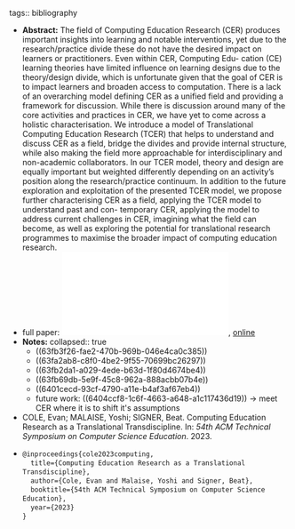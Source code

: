 tags:: bibliography

- **Abstract:** The field of Computing Education Research (CER) produces important insights into learning and notable interventions, yet due to the research/practice divide these do not have the desired impact on learners or practitioners. Even within CER, Computing Edu- cation (CE) learning theories have limited influence on learning designs due to the theory/design divide, which is unfortunate given that the goal of CER is to impact learners and broaden access to computation.
  There is a lack of an overarching model defining CER as a unified field and providing a framework for discussion. While there is discussion around many of the core activities and practices in CER, we have yet to come across a holistic characterisation. We introduce a model of Translational Computing Education Research (TCER) that helps to understand and discuss CER as a field, bridge the divides and provide internal structure, while also making the field more approachable for interdisciplinary and non-academic collaborators. In our TCER model, theory and design are equally important but weighted differently depending on an activity’s position along the research/practice continuum.
  In addition to the future exploration and exploitation of the presented TCER model, we propose further characterising CER as a field, applying the TCER model to understand past and con- temporary CER, applying the model to address current challenges in CER, imagining what the field can become, as well as exploring the potential for translational research programmes to maximise the broader impact of computing education research.
- full paper: ![local copy](../assets/computing-education-research-as-a-translational-transdiscipline_1676996171116_0.pdf), [online](https://wise.vub.ac.be/sites/default/files/publications/SIGCSE_2023.pdf)
- **Notes:**
  collapsed:: true
	- ((63fb3f26-fae2-470b-969b-046e4ca0c385))
	- ((63fa2ab8-c8f0-4be2-9f55-70699bc26297))
	- ((63fb2da1-a029-4ede-b63d-1f80d4674be4))
	- ((63fb69db-5e9f-45c8-962a-888acbb07b4e))
	- ((6401cecd-93cf-4790-a11e-b4af3af67eb4))
	- future work: ((6404ccf8-1c6f-4663-a648-a1c117436d19)) -> meet CER where it is to shift it's assumptions
- COLE, Evan; MALAISE, Yoshi; SIGNER, Beat. Computing Education Research as a Translational Transdiscipline. In: *54th ACM Technical Symposium on Computer Science Education*. 2023.
- ```
  @inproceedings{cole2023computing,
    title={Computing Education Research as a Translational Transdiscipline},
    author={Cole, Evan and Malaise, Yoshi and Signer, Beat},
    booktitle={54th ACM Technical Symposium on Computer Science Education},
    year={2023}
  }
  ```